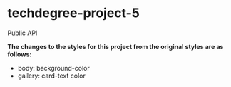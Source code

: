 # techdegree-project-5
 Public API
 
**The changes to the styles for this project from the original styles are as follows:**
- body: background-color
- gallery: card-text color
